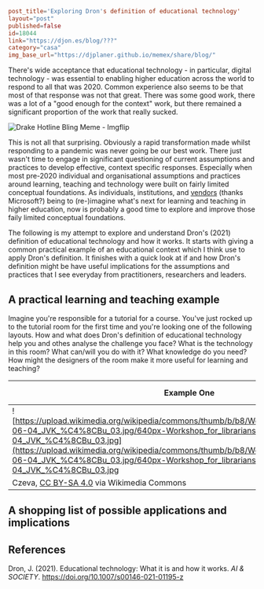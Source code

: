 ```toml
post_title='Exploring Dron's definition of educational technology'
layout="post"
published=false
id=18044
link="https://djon.es/blog/???"
category="casa"
img_base_url="https://djplaner.github.io/memex/share/blog/"
```

There's wide acceptance that educational technology - in particular, digital technology - was essential to enabling higher education across the world to respond to all that was 2020. Common experience also seems to be that most of that response was not that great. There was some good work, there was a lot of a "good enough for the context" work, but there remained a significant proportion of the work that really sucked. 

![Drake Hotline Bling Meme - Imgflip](https://i.imgflip.com/4lusc0.jpg)

This is not all that surprising. Obviously a rapid transformation made whilst responding to a pandemic was never going be our best work. There just wasn't time to engage in significant questioning of current assumptions and practices to develop effective, context specific responses. Especially when most pre-2020 individual and organisational assumptions and practices around learning, teaching and technology were built on fairly limited conceptual foundations. As individuals, institutions, and [vendors](https://edublog.microsoft.com/en-au/2021/02/higher-ed-reimagined-navigating-the-three-rs-to-build-agility-and-resilience/) (thanks Microsoft?) being to (re-)imagine what's next for learning and teaching in higher education, now is probably a good time to explore and improve those faily limited conceptual foundations.

The following is my attempt to explore and understand Dron's (2021) definition of educational technology and how it works. It starts with giving a common practical example of an educational context which I think use to apply Dron's definition. It finishes with a quick look at if and how Dron's definition might be have useful implications for the assumptions and practices that I see everyday from practitioners, researchers and leaders. 

## A practical learning and teaching example

Imagine you're responsible for a tutorial for a course. You've just rocked up to the tutorial room for the first time and you're looking one of the following layouts. How and what does Dron's definition of educational technology help you and othes analyse the challenge you face? What is the technology in this room? What can/will you do with it? What knowledge do you need? How might the designers of the room make it more useful for learning and teaching?

| Example One | Example Two |
| --- | --- |
|![https://upload.wikimedia.org/wikipedia/commons/thumb/b/b8/Workshop_for_librarians_2019-06-04_JVK_%C4%8CBu_03.jpg/640px-Workshop_for_librarians_2019-06-04_JVK_%C4%8CBu_03.jpg](https://upload.wikimedia.org/wikipedia/commons/thumb/b/b8/Workshop_for_librarians_2019-06-04_JVK_%C4%8CBu_03.jpg/640px-Workshop_for_librarians_2019-06-04_JVK_%C4%8CBu_03.jpg | width=50%)
Czeva, [CC BY-SA 4.0](https://creativecommons.org/licenses/by-sa/4.0) via Wikimedia Commons | |



## A shopping list of possible applications and implications

## References

Dron, J. (2021). Educational technology: What it is and how it works. *AI & SOCIETY*. <https://doi.org/10.1007/s00146-021-01195-z>